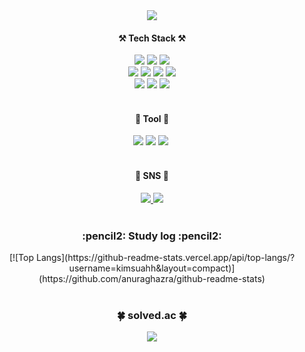 <div align="center">
	<a href="https://git.io/typing-svg">
		<img src="https://readme-typing-svg.demolab.com/?lines=ㅤ+ㅤ+ㅤ+Welcome+to+suah's+Github" />
	</a>
</div>

<div align="center">
	<h4> ⚒️ Tech Stack ⚒️</h4>
	<img src="https://img.shields.io/badge/Java-007396?style=flat-square&logo=Java&logoColor=white">
	<img src="https://img.shields.io/badge/Spring-6DB33F?style=flat-square&logo=Spring&logoColor=white">
	<img src="https://img.shields.io/badge/Spring Boot-6DB33F?style=flat-square&logo=SpringBoot&logoColor=white">
	<br>
	<img src="https://img.shields.io/badge/react-20232a.svg?style=flat-square&logo=react&logoColor=61DAFB" />
	<img src="https://img.shields.io/badge/HTML-E34F26?style=flat-square&logo=HTML5&logoColor=white">
	<img src="https://img.shields.io/badge/CSS-1572B6?style=flat-square&logo=CSS3&logoColor=white">
	<img src="https://img.shields.io/badge/JavaScript-F7DF1E?style=flat-square&logo=JavaScript&logoColor=white" />
	<br>
	<img src="https://img.shields.io/badge/MySQL-4479A1?style=style=flat-square&logo=MySQL&logoColor=white" />
	<img src="https://img.shields.io/badge/Python-3776AB?style=flat-square&logo=Python&logoColor=white" />
	<img src="https://img.shields.io/badge/tensorflow-FF6F00?style=flat-square&logo=tensorflow&logoColor=white" />
</div>

<br/>

<div align="center">
	<h4> 👻 Tool 👻</h4>
	<img src="https://img.shields.io/badge/IntelliJ-000000?style=flat-square&logo=IntelliJ IDEA#000000&logoColor=white">
	  <img src="https://img.shields.io/badge/github-181717?style=flat-square&logo=github&logoColor=white">
	<img src="https://img.shields.io/badge/figma-F24E1E.svg?style=flat-square&logo=figma&logoColor=white" />&nbsp
</div>

<br/>

<div align="center">
	<h4>📧 SNS 📧</h4>
	<a href="https://suahh.tistory.com">
		  <img src="https://img.shields.io/badge/Tistory-000000?style=flat-square&logo=Tistory&logoColor=orange">
	</a>
	<a href="mailto:sue000504@gmail.com">
		  <img src="https://img.shields.io/badge/Gmail-EA4335?style=flat-square&logo=Gmail&logoColor=white">
	</a>
</div>
<br/>
<div align="center">
	<h3>:pencil2: Study log :pencil2:</h3> 
	[![Top Langs](https://github-readme-stats.vercel.app/api/top-langs/?username=kimsuahh&layout=compact)](https://github.com/anuraghazra/github-readme-stats)
</div>
<br/>
<div align="center">
	<h3>🍀 solved.ac 🍀</h3>
	<img src="http://mazandi.herokuapp.com/api?handle=sue000504&theme=warm"/>
</div>

